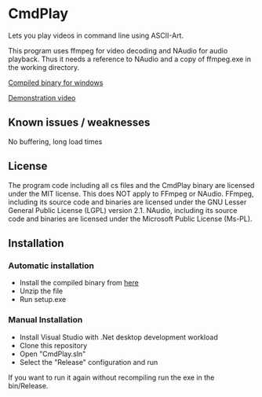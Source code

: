 # CmdPlay
Lets you play videos in command line using ASCII-Art.

This program uses ffmpeg for video decoding and NAudio for audio playback.
Thus it needs a reference to NAudio and a copy of ffmpeg.exe in the working directory.

[Compiled binary for windows](https://github.com/obvMellow/CmdPlay/releases)

[Demonstration video](https://youtu.be/6zs6S_I5gH8?t=16)

## Known issues / weaknesses
No buffering, long load times

## License
The program code including all cs files and the CmdPlay binary are licensed under the MIT license. This does NOT apply to FFmpeg or NAudio.
FFmpeg, including its source code and binaries are licensed under the GNU Lesser General Public License (LGPL) version 2.1.
NAudio, including its source code and binaries are licensed under the Microsoft Public License (Ms-PL).

## Installation

### Automatic installation
- Install the compiled binary from [here](https://github.com/obvMellow/CmdPlay/releases)
- Unzip the file
- Run setup.exe

### Manual Installation

- Install Visual Studio with .Net desktop development workload
- Clone this repository
- Open "CmdPlay.sln"
- Select the "Release" configuration and run

If you want to run it again without recompiling run the exe in the bin/Release.
